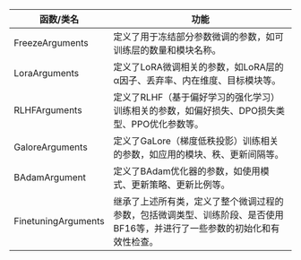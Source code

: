 |函数/类名| 功能|
|---|---|
|FreezeArguments| 定义了用于冻结部分参数微调的参数，如可训练层的数量和模块名称。|
|LoraArguments| 定义了LoRA微调相关的参数，如LoRA层的α因子、丢弃率、内在维度、目标模块等。|
|RLHFArguments| 定义了RLHF（基于偏好学习的强化学习）训练相关的参数，如偏好损失、DPO损失类型、PPO优化参数等。|
|GaloreArguments| 定义了GaLore（梯度低秩投影）训练相关的参数，如应用的模块、秩、更新间隔等。|
|BAdamArgument| 定义了BAdam优化器的参数，如使用模式、更新策略、更新比例等。|
|FinetuningArguments| 继承了上述所有类，定义了整个微调过程的参数，包括微调类型、训练阶段、是否使用BF16等，并进行了一些参数的初始化和有效性检查。|
